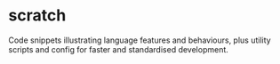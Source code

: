 # scratch

Code snippets illustrating language features and behaviours, plus utility scripts and config for faster and standardised development.
